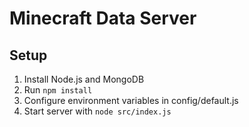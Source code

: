 # Minecraft Data Server

## Setup
1. Install Node.js and MongoDB
2. Run `npm install`
3. Configure environment variables in config/default.js
4. Start server with `node src/index.js`
